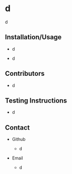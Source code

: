 # d 



d

## Installation/Usage

* d

* d

## Contributors

* d

## Testing Instructions

* d

## Contact

* Github

    * d

* Email

    * d
